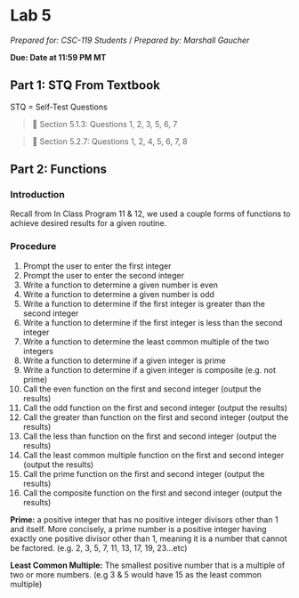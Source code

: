 # Lab 5
_Prepared for: CSC-119 Students_ /
_Prepared by: Marshall Gaucher_


**Due: Date at 11:59 PM MT**

## Part 1: STQ From Textbook
STQ = Self-Test Questions

> :blue_book: Section 5.1.3: Questions 1, 2, 3, 5, 6, 7

> :blue_book: Section 5.2.7: Questions 1, 2, 4, 5, 6, 7, 8

## Part 2: Functions
### Introduction
Recall from In Class Program 11 & 12, we used a couple forms of functions to achieve desired results for a given routine.


### Procedure

1. Prompt the user to enter the first integer
2. Prompt the user to enter the second integer
3. Write a function to determine a given number is even
4. Write a function to determine a given number is odd
5. Write a function to determine if the first integer is greater than the second integer
6. Write a function to determine if the first integer is less than the second integer
7. Write a function to determine the least common multiple of the two integers
8. Write a function to determine if a given integer is prime
9. Write a function to determine if a given integer is composite (e.g. not prime)
10. Call the even function on the first and second integer (output the results)
11. Call the odd function on the first and second integer (output the results)
12. Call the greater than function on the first and second integer (output the results)
13. Call the less than function on the first and second integer (output the results)
14. Call the least common multiple function on the first and second integer (output the results)
15. Call the prime function on the first and second integer (output the results)
16. Call the composite function on the first and second integer (output the results)

**Prime:** a positive integer that has no positive integer divisors other than 1 and itself. More concisely, a prime number is a positive integer having exactly one positive divisor other than 1, meaning it is a number that cannot be factored. (e.g. 2, 3, 5, 7, 11, 13, 17, 19, 23...etc)

**Least Common Multiple:** The smallest positive number that is a multiple of two or more numbers. (e.g 3 & 5 would have 15 as the least common multiple)
